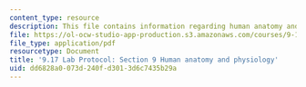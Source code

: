 ```yaml
---
content_type: resource
description: This file contains information regarding human anatomy and physiology.
file: https://ol-ocw-studio-app-production.s3.amazonaws.com/courses/9-17-systems-neuroscience-lab-spring-2013/dd6828a0073d240fd3013d6c7435b29a_MIT9_17S13_Chapter9.pdf
file_type: application/pdf
resourcetype: Document
title: '9.17 Lab Protocol: Section 9 Human anatomy and physiology'
uid: dd6828a0-073d-240f-d301-3d6c7435b29a
---
```


